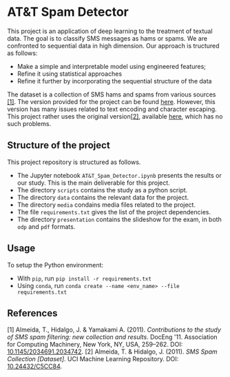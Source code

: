 # AT&T Spam Detector

This project is an application of deep learning to the treatment of textual data. The goal is to classify SMS messages as hams or spams. We are confronted to sequential data in high dimension. Our approach is tructured as follows:
- Make a simple and interpretable model using engineered features;
- Refine it using statistical approaches
- Refine it further by incorporating the sequential structure of the data

The dataset is a collection of SMS hams and spams from various sources [[1]](#1). The version provided for the project can be found [here](https://www.kaggle.com/datasets/uciml/sms-spam-collection-dataset). However, this version has many issues related to text encoding and character escaping. This project rather uses the original version[[2]](#1), available [here](https://archive.ics.uci.edu/dataset/228/sms+spam+collection), which has no such problems.


## Structure of the project

This project repository is structured as follows.
- The Jupyter notebook `AT&T_Spam_Detector.ipynb` presents the results or our study. This is the main deliverable for this project.
- The directory `scripts` contains the study as a python script.
- The directory `data` contains the relevant data for the project.
- The directory `media` condains media files related to the project.
- The file `requirements.txt` gives the list of the project dependencies. 
- The directory `presentation` contains the slideshow for the exam, in both `odp` and `pdf` formats.


## Usage

To setup the Python environment:
- With `pip`, run `pip install -r requirements.txt`
- Using `conda`, run `conda create --name <env_name> --file requirements.txt`



## References

<a id="1">[1]</a> 
Almeida, T., Hidalgo, J. & Yamakami A. (2011). <em>Contributions to the study of SMS spam filtering: new collection and results</em>. DocEng '11. Association for Computing Machinery, New York, NY, USA, 259–262. DOI: [10.1145/2034691.2034742](https://doi.org/10.1145/2034691.2034742).
<a id="2">[2]</a> 
Almeida, T. & Hidalgo, J. (2011). <em>SMS Spam Collection [Dataset]</em>. UCI Machine Learning Repository. DOI: [10.24432/C5CC84](https://doi.org/10.24432/C5CC84).